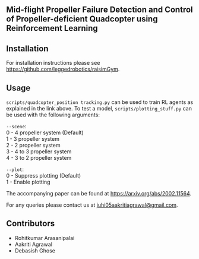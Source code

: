 ## Mid-flight Propeller Failure Detection and Control of Propeller-deficient Quadcopter using Reinforcement Learning

## Installation

For installation instructions please see https://github.com/leggedrobotics/raisimGym.

## Usage 

`scripts/quadcopter_position tracking.py` can be used to train RL agents as explained in the link above. To test a model, `scripts/plotting_stuff.py` can be used with the following arguments:  

`--scene`:  
0 - 4 propeller system (Default)  
1 - 3 propeller system  
2 - 2 propeller system  
3 - 4 to 3 propeller system  
4 - 3 to 2 propeller system  

`--plot`:  
0 - Suppress plotting (Default)  
1 - Enable plotting  


The accompanying paper can be found at https://arxiv.org/abs/2002.11564.

For any queries please contact us at juhi05aakritiagrawal@gmail.com.

## Contributors

- Rohitkumar Arasanipalai
- Aakriti Agrawal
- Debasish Ghose


